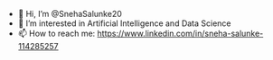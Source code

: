 - 👋 Hi, I’m @SnehaSalunke20
- 👀 I’m interested in Artificial Intelligence and Data Science
- 📫 How to reach me: https://www.linkedin.com/in/sneha-salunke-114285257

<!---
SnehaSalunke20/SnehaSalunke20 is a ✨ special ✨ repository because its `README.md` (this file) appears on your GitHub profile.
You can click the Preview link to take a look at your changes.
--->
